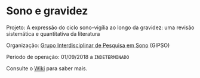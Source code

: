 # Sono e gravidez

Projeto: A expressão do ciclo sono-vigília ao longo da gravidez:  uma revisão sistemática e quantitativa da literatura

Organização: [Grupo Interdisciplinar de Pesquisa em Sono](http://www.each.usp.br/gipso/) (GIPSO)

Período de operação: 01/09/2018 a `INDETERMINADO`

Consulte o [Wiki](https://github.com/gipsousp/coracoes_de_baependi/wiki) para saber mais.
